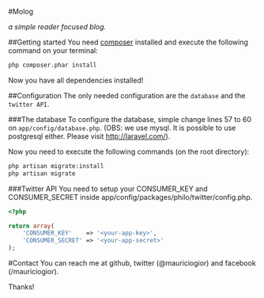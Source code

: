 #Molog

_a simple reader focused blog._

##Getting started
You need [composer](http://getcomposer.org/) installed and execute the following command on your terminal:
```bash
php composer.phar install
```
Now you have all dependencies installed!

##Configuration
The only needed configuration are the `database` and the `twitter API`.

###The database
To configure the database, simple change lines 57 to 60 on `app/config/database.php`. (OBS: we use mysql. It is possible to use postgresql either. Please visit http://laravel.com/).

Now you need to execute the following commands (on the root directory):

```bash
php artisan migrate:install
php artisan migrate
```

###Twitter API
You need to setup your CONSUMER_KEY and CONSUMER_SECRET inside app/config/packages/philo/twitter/config.php.

```php
<?php

return array(
    'CONSUMER_KEY'    => '<your-app-key>',
    'CONSUMER_SECRET' => '<your-app-secret>'
);
```

#Contact
You can reach me at github, twitter (@mauriciogior) and facebook (/mauriciogior).

Thanks!
